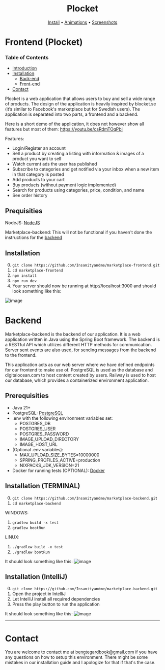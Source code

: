 <div align="center">
	
# Plocket

[Install](#install) • [Animations](#animations) • [Screenshots](#screenshots)
</div>

# Frontend (Plocket)

### Table of Contents
- [Introduction](#introduction)
- [Installation](#install)
	- [Back-end](#back-end)
	- [Front-end](#front-end)
- [Contact](#contact)

Plocket is a web application that allows users to buy and sell a wide range of products. The design of the application is heavily inspired by blocket.se (it’s similar to Facebook's marketplace but for Swedish users). The application is separated into two parts, a frontend and a backend.

Here is a short demo of the application, it does not however show all features but most of them: https://youtu.be/csRdmTOqPbI

Features:

- Login/Register an account
- Sell a product by creating a listing with information & images of a product you want to sell
- Watch current ads the user has published
- Subscribe to categories and get notified via your inbox when a new item in that category is posted
- Add products to your cart
- Buy products (without payment logic implemented)
- Search for products using categories, price, condition, and name
- See order history

## Prequisities

NodeJS: [NodeJS](https://nodejs.org/en)

Marketplace-backend: This will not be functional if you haven't done the instructions for the [backend](https://github.com/Insanityandme/marketplace-backend)

## Installation

0. `git clone https://github.com/Insanityandme/marketplace-frontend.git`
1. `cd marketplace-frontend`
2. `npm install`
3. `npm run dev`
4. Your server should now be running at http://localhost:3000 and should look something like this:

![image](https://github.com/Insanityandme/marketplace-frontend/assets/1380257/2db7ab0d-73af-412e-8076-05b77a93b782)


# Backend 

Marketplace-backend is the backend of our application. It is a web application written in Java using the Spring Boot framework. The backend is a RESTful API which utilizes different HTTP methods for communication. Server sent events are also used, for sending messages from the backend to the frontend. 

This application acts as our web server where we have defined endpoints for our frontend to make use of. 
PostgreSQL is used as the database and digitalocean.com to host content created by users. 
Railway is used to host our database, which provides a containerized environment application.

## Prerequisities 
- Java 21+
- PostgreSQL: [PostgreSQL](https://www.postgresql.org/)
- .env with the following environment variables set:
  - POSTGRES_DB
  - POSTGRES_USER
  - POSTGRES_PASSWORD
  - IMAGE_UPLOAD_DIRECTORY
  - IMAGE_HOST_URL
- (Optional .env variables):
    - MAX_UPLOAD_SIZE_BYTES=10000000
    - SPRING_PROFILES_ACTIVE=production
    - NIXPACKS_JDK_VERSION=21
- Docker for running tests (OPTIONAL): [Docker](https://www.docker.com/)
  
## Installation (TERMINAL)
0. ```git clone https://github.com/Insanityandme/marketplace-backend.git```
1. ```cd marketplace-backend```

WINDOWS:
1. ```gradlew build -x test```
2. ```gradlew bootRun```

LINUX: 
1. ```./gradlew build -x test```
2. ```./gradlew bootRun```

It should look something like this: ![image](https://github.com/Insanityandme/marketplace-backend/assets/1380257/a8389660-41be-4928-ba69-f040fb17d574)

## Installation (IntelliJ)
0. ```git clone https://github.com/Insanityandme/marketplace-backend.git```
1. Open the project in IntelliJ
2. Let IntelliJ install all required dependencies
3. Press the play button to run the application

It should look something like this: ![image](https://github.com/Insanityandme/marketplace-backend/assets/1380257/5d74f24c-6d7e-444f-9090-50d189b0c7eb)

---
# Contact
You are welcome to contact me at bengtegardbook@gmail.com if you have any questions on how to setup this environment.
There might be some mistakes in our installation guide and I apologize for that if that's the case.
